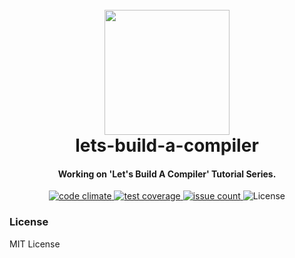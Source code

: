 
<h1 align="center">
  <br>
  <a href="http://github.com/daemonslayer/lets-build-a-compiler"><img src="https://github.com/daemonslayer/lets-build-a-compiler/blob/master/Logo.jpg" width="200"></a>
  <br>
  lets-build-a-compiler
  <br>
</h1>

<h4 align="center">Working on 'Let's Build A Compiler' Tutorial Series.</h4>

<p align="center">

  <a href="https://codeclimate.com/github/daemonslayer/lets-build-a-compiler">
    <img src="https://codeclimate.com/github/daemonslayer/lets-build-a-compiler/badges/gpa.svg" alt="code climate">
  </a>
  <a href="https://codeclimate.com/github/daemonslayer/lets-build-a-compiler/coverage">
    <img src="https://codeclimate.com/github/daemonslayer/lets-build-a-compiler/badges/coverage.svg" alt="test coverage">
  </a>
  <a href="https://codeclimate.com/github/daemonslayer/lets-build-a-compiler">
    <img src="https://codeclimate.com/github/daemonslayer/lets-build-a-compiler/badges/issue_count.svg" alt="issue count">
  </a>  
  <a>
      <img src="https://img.shields.io/github/license/mashape/apistatus.svg" alt="License">
  </a>
</p>

### License
MIT License
